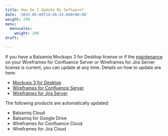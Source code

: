 ```yaml
---
title: How Do I Update My Software?
date: '2015-05-09T14:46:35.000+00:00'
weight: 290
menu:
  menusales:
    weight: 290
draft: ''

---
```


If you have a Balsamiq Mockups 3 for Desktop license or if the [maintenance](/sales/maintenance/) on your Wireframes for Confluence Server or Wireframes for Jira Server license is current, you can update at any time. Details on how to update are here:

*   [Mockups 3 for Desktop](https://docs.balsamiq.com/desktop/intro/#how-to-update)
*   [Wireframes for Confluence Server](https://docs.balsamiq.com/confluence/server/wireframes/admin-guide/#updating-instructions)
*   [Wireframes for Jira Server](https://docs.balsamiq.com/jira/server/wireframes/admin-guide/#updating-instructions)

The following products are automatically updated:

*   Balsamiq Cloud
*   Balsamiq for Google Drive
*   Wireframes for Confluence Cloud
*   Wireframes for Jira Cloud
